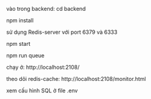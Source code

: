 vào trong backend: cd backend

npm install

sử dụng Redis-server với port 6379 và 6333

npm start

npm run queue

chạy ở: http://localhost:2108/

theo dõi redis-cache: http://localhost:2108/monitor.html

xem cấu hình SQL ở file .env
